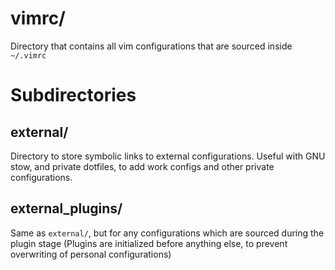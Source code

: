 # vimrc/
Directory that contains all vim configurations that are sourced inside `~/.vimrc`

# Subdirectories
## external/
Directory to store symbolic links to external configurations.
Useful with GNU stow, and private dotfiles, to add work configs and other 
private configurations.

## external_plugins/
Same as `external/`, but for any configurations which are sourced during the
plugin stage (Plugins are initialized before anything else, to prevent overwriting
of personal configurations)

